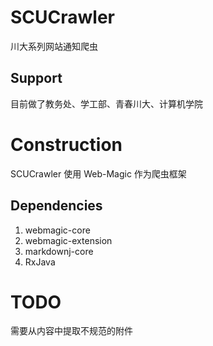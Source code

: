 # SCUCrawler

川大系列网站通知爬虫

## Support

目前做了教务处、学工部、青春川大、计算机学院

# Construction

SCUCrawler 使用 Web-Magic 作为爬虫框架

## Dependencies

1. webmagic-core
2. webmagic-extension
3. markdownj-core
4. RxJava

# TODO

需要从内容中提取不规范的附件


